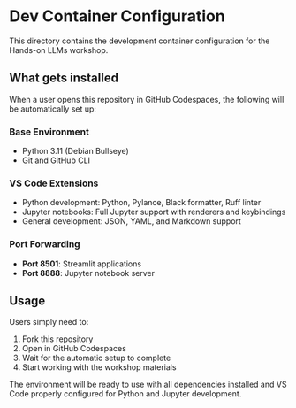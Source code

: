 # Dev Container Configuration

This directory contains the development container configuration for the Hands-on LLMs workshop.

## What gets installed

When a user opens this repository in GitHub Codespaces, the following will be automatically set up:

### Base Environment
- Python 3.11 (Debian Bullseye)
- Git and GitHub CLI

### VS Code Extensions
- Python development: Python, Pylance, Black formatter, Ruff linter
- Jupyter notebooks: Full Jupyter support with renderers and keybindings
- General development: JSON, YAML, and Markdown support

### Port Forwarding
- **Port 8501**: Streamlit applications
- **Port 8888**: Jupyter notebook server

## Usage

Users simply need to:
1. Fork this repository
2. Open in GitHub Codespaces
3. Wait for the automatic setup to complete
4. Start working with the workshop materials

The environment will be ready to use with all dependencies installed and VS Code properly configured for Python and Jupyter development. 